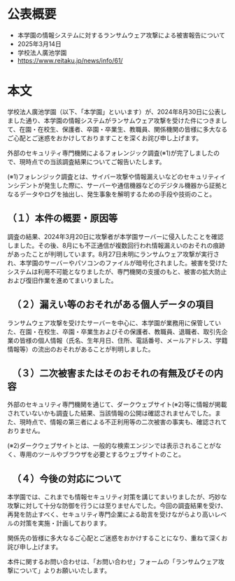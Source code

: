 # 公表概要
- 本学園の情報システムに対するランサムウェア攻撃による被害報告について
- 2025年3月14日
- 学校法人廣池学園
- https://www.reitaku.jp/news/info/61/

# 本文
学校法人廣池学園（以下、「本学園」といいます）が、2024年8月30日に公表しました通り、本学園の情報システムがランサムウェア攻撃を受けた件につきまして、在園・在校生、保護者、卒園・卒業生、教職員、関係機関の皆様に多大なるご心配とご迷惑をおかけしておりますことを深くお詫び申し上げます。

外部のセキュリティ専門機関によるフォレンジック調査(※1)が完了しましたので、現時点での当該調査結果についてご報告いたします。

(※1)フォレンジック調査とは、サイバー攻撃や情報漏えいなどのセキュリティインシデントが発生した際に、サーバーや通信機器などのデジタル機器から証拠となるデータやログを抽出し、発生事象を解明するための手段や技術のこと。

## （１）本件の概要・原因等
調査の結果、2024年3月20日に攻撃者が本学園サーバーに侵入したことを確認しました。その後、8月にも不正通信が複数回行われ情報漏えいのおそれの痕跡があったことが判明しています。8月27日未明にランサムウェア攻撃が実行され、本学園のサーバーやパソコンのファイルが暗号化されました。被害を受けたシステムは利用不可能となりましたが、専門機関の支援のもと、被害の拡大防止および復旧作業を進めてまいりました。

## 　（２）漏えい等のおそれがある個人データの項目
ランサムウェア攻撃を受けたサーバーを中心に、本学園が業務用に保管していた、在園・在校生、卒園・卒業生およびその保護者、教職員、退職者、取引先企業の皆様の個人情報（氏名、生年月日、住所、電話番号、メールアドレス、学籍情報等）の流出のおそれがあることが判明しました。

## 　（３）二次被害またはそのおそれの有無及びその内容
外部のセキュリティ専門機関を通じて、ダークウェブサイト(※2)等に情報が掲載されていないかも調査した結果、当該情報の公開は確認されませんでした。また、現時点で、情報の第三者による不正利用等の二次被害の事実も、確認されておりません。

(※2)ダークウェブサイトとは、一般的な検索エンジンでは表示されることがなく、専用のツールやブラウザを必要とするウェブサイトのこと。

## 　（４）今後の対応について
本学園では、これまでも情報セキュリティ対策を講じてまいりましたが、巧妙な攻撃に対して十分な防御を行うには至りませんでした。今回の調査結果を受け、再発を防止すべく、セキュリティ専門企業による助言を受けながらより高いレベルの対策を実施・計画しております。

関係先の皆様に多大なるご心配とご迷惑をおかけすることになり、重ねて深くお詫び申し上げます。

本件に関するお問い合わせは、「お問い合わせ」フォームの「ランサムウェア攻撃について」よりお願いいたします。
